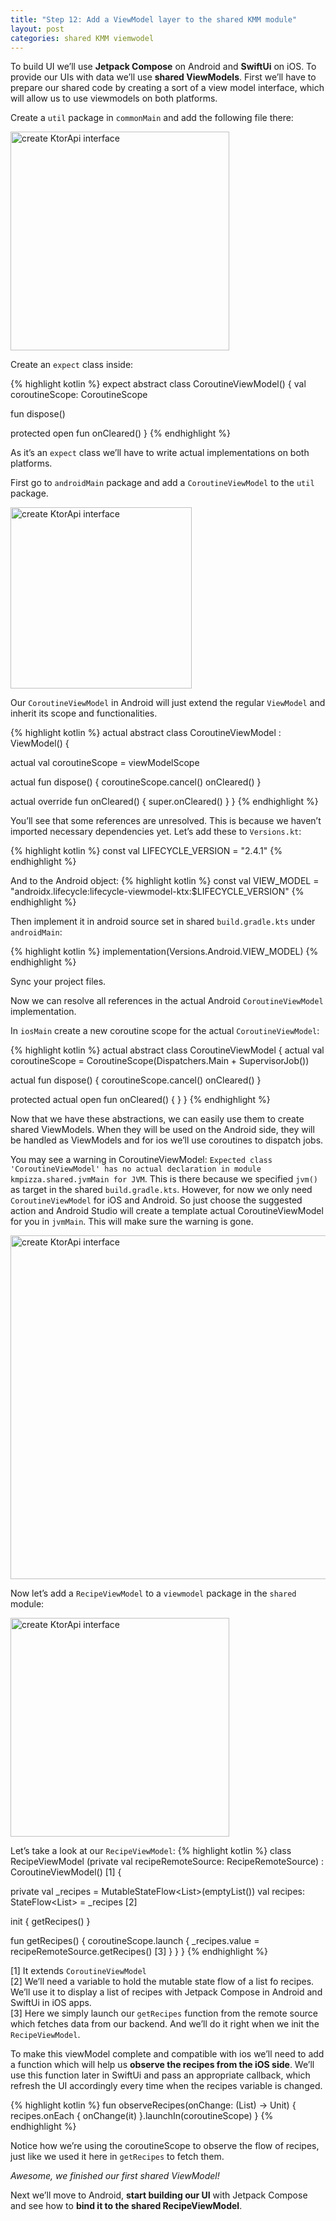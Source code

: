 ```yaml
---
title: "Step 12: Add a ViewModel layer to the shared KMM module" 
layout: post
categories: shared KMM viemwodel
--- 
```


To build UI we’ll use <b>Jetpack Compose</b> on Android and <b>SwiftUi</b> on iOS. To provide our UIs with data we’ll use <b>shared ViewModels</b>. First we’ll have to prepare our shared code by creating a sort of a view model interface, which will allow us to use viewmodels on both platforms.

Create a `util` package in `commonMain` and add the following file there:

<img src="{{site.baseurl}}/assets/images/step-12/1.png" alt="create KtorApi interface" width="350"/>

Create an `expect` class inside:

{% highlight kotlin %}
expect abstract class CoroutineViewModel() {
   val coroutineScope: CoroutineScope

   fun dispose()
  
   protected open fun onCleared()
}
{% endhighlight %}


As it’s an `expect` class we’ll have to write actual implementations on both platforms.

First go to `androidMain` package and add a `CoroutineViewModel` to the `util` package. 

<img src="{{site.baseurl}}/assets/images/step-12/2.png" alt="create KtorApi interface" width="290"/>

Our `CoroutineViewModel` in Android will just extend the regular `ViewModel` and inherit its scope and functionalities.

{% highlight kotlin %}
actual abstract class CoroutineViewModel : ViewModel() {

   actual val coroutineScope = viewModelScope
 
   actual fun dispose() {
       coroutineScope.cancel()
       onCleared()
   }
 
   actual override fun onCleared() {
       super.onCleared()
   }
}
{% endhighlight %}

You’ll see that some references are unresolved. This is because we haven’t imported necessary dependencies yet. Let’s add these to `Versions.kt`:

{% highlight kotlin %}
const val LIFECYCLE_VERSION = "2.4.1"
{% endhighlight %}

And to the Android object:
{% highlight kotlin %} 
const val VIEW_MODEL = "androidx.lifecycle:lifecycle-viewmodel-ktx:$LIFECYCLE_VERSION"
{% endhighlight %}

Then implement it in android source set in shared `build.gradle.kts` under `androidMain`:

{% highlight kotlin %}
implementation(Versions.Android.VIEW_MODEL)
{% endhighlight %}

Sync your project files.

Now we can resolve all references in the actual Android `CoroutineViewModel` implementation.

In `iosMain` create a new coroutine scope for the actual `CoroutineViewModel`:

{% highlight kotlin %}
actual abstract class CoroutineViewModel {
   actual val coroutineScope = CoroutineScope(Dispatchers.Main + SupervisorJob())

   actual fun dispose() {
       coroutineScope.cancel()
       onCleared()
   }

   protected actual open fun onCleared() {
   }
}
{% endhighlight %}

Now that we have these abstractions, we can easily use them to create shared ViewModels. When they will be used on the Android side, they will be handled as ViewModels and for ios we’ll use coroutines to dispatch jobs.

You may see a warning in CoroutineViewModel: `Expected class 'CoroutineViewModel' has no actual declaration in module kmpizza.shared.jvmMain for JVM`. This is there because we specified `jvm()` as target in the shared `build.gradle.kts`. However, for now we only need `CoroutineViewModel` for iOS and Android. So just choose the suggested action and Android Studio will create a template actual CoroutineViewModel for you in `jvmMain`. This will make sure the warning is gone.

<img src="{{site.baseurl}}/assets/images/step-12/3.png" alt="create KtorApi interface" width="550"/>

Now let’s add a `RecipeViewModel` to a `viewmodel` package in the `shared` module:

<img src="{{site.baseurl}}/assets/images/step-12/4.png" alt="create KtorApi interface" width="350"/>

Let’s take a look at our `RecipeViewModel`:
{% highlight kotlin %}
class RecipeViewModel (private val recipeRemoteSource: RecipeRemoteSource)
 : CoroutineViewModel() [1] {

   private val _recipes = MutableStateFlow<List<RecipeResponse>>(emptyList())
   val recipes: StateFlow<List<RecipeResponse>> = _recipes [2]

   init {
       getRecipes()
   }

   fun getRecipes() {
       coroutineScope.launch {
           _recipes.value = recipeRemoteSource.getRecipes() [3]
       }
   }
}
{% endhighlight %}

[1] It extends `CoroutineViewModel` <br>
[2] We’ll need a  variable to hold the mutable state flow of a list fo recipes. We’ll use it to display a list of recipes with Jetpack Compose in Android and SwiftUi in iOS apps. <br>
[3] Here we simply launch our `getRecipes` function from the remote source which fetches data from our backend. And we’ll do it right when we init the `RecipeViewModel`. <br>

To make this viewModel complete and compatible with ios we’ll need to add a function which will help us <b>observe the recipes from the iOS side</b>. We’ll use this function later in SwiftUi and pass an appropriate callback, which refresh the UI accordingly every time when the recipes variable is changed. 

{% highlight kotlin %} 
fun observeRecipes(onChange: (List<RecipeResponse>) -> Unit) {
   recipes.onEach {
       onChange(it)
   }.launchIn(coroutineScope)
}
{% endhighlight %}

Notice how we’re using the coroutineScope to observe the flow of recipes, just like we used it here in `getRecipes` to fetch them.

<i>Awesome, we finished our first shared ViewModel!</i>

 Next we’ll move to Android, <b>start building our UI</b> with Jetpack Compose and see how to <b>bind it to the shared RecipeViewModel</b>.